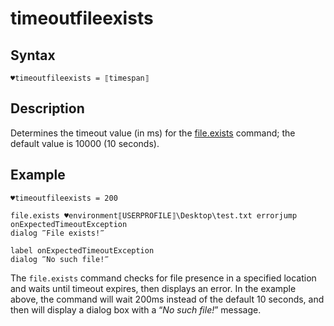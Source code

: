 # timeoutfileexists

## Syntax

```G1ANT
♥timeoutfileexists = ⟦timespan⟧
```

## Description

Determines the timeout value (in ms) for the [file.exists](](https://manual.g1ant.com/link/G1ANT.Addon.Core-1/G1ANT.Addon.Core/indexes/commands/file.exists.md)) command; the default value is 10000 (10 seconds).

## Example

```G1ANT
♥timeoutfileexists = 200

file.exists ♥environment⟦USERPROFILE⟧\Desktop\test.txt errorjump onExpectedTimeoutException
dialog ‴File exists!‴

label onExpectedTimeoutException
dialog ‴No such file!‴
```

The `file.exists` command checks for file presence in a specified location and waits until timeout expires, then displays an error. In the example above, the command will wait 200ms instead of the default 10 seconds, and then will display a dialog box with a “*No such file!*” message.